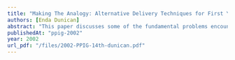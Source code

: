 ```yaml
---
title: "Making The Analogy: Alternative Delivery Techniques for First Year Programming Courses"
authors: [Enda Dunican]
abstract: "This paper discusses some of the fundamental problems encountered by students on first year computer programming courses at Irish Institutes of Technology. It’s content is based on the author’s practical experience in the classroom and programming laboratories which will be supported in the near future by empirical data gathering. The reasons for many difficulties experienced by students are discussed. The objective of the proposed research is to use the analogy-based approach to learning. A structure called an analogy tree will be built and implemented in a learning tool which will use animation to simulate the relevant analogies. Finally, the future work required, and, potential problems for this project will be discussed."
publishedAt: "ppig-2002"
year: 2002
url_pdf: "/files/2002-PPIG-14th-dunican.pdf"
---
```

